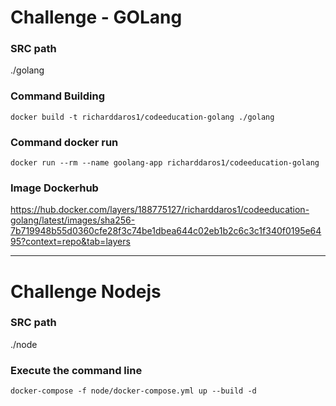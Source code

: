# Challenge - GOLang

### SRC path

./golang

### Command Building

```docker build -t richarddaros1/codeeducation-golang ./golang```

### Command docker run

```docker run --rm --name goolang-app richarddaros1/codeeducation-golang```


### Image Dockerhub

https://hub.docker.com/layers/188775127/richarddaros1/codeeducation-golang/latest/images/sha256-7b719948b55d0360cfe28f3c74be1dbea644c02eb1b2c6c3c1f340f0195e6495?context=repo&tab=layers

<hr>

# Challenge Nodejs

### SRC path

./node

### Execute the command line

```docker-compose -f node/docker-compose.yml up --build -d```

